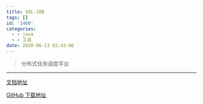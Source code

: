 ```yaml
---
title: XXL-JOB
tags: []
id: '1460'
categories:
  - - java
  - - 工具
date: 2020-06-13 02:43:06
---
```


> 分布式任务调度平台

* * *

[文档地址](https://www.xuxueli.com/xxl-job/#1.5%20%E4%B8%8B%E8%BD%BD)

[GitHub 下载地址](https://github.com/xuxueli/xxl-job)